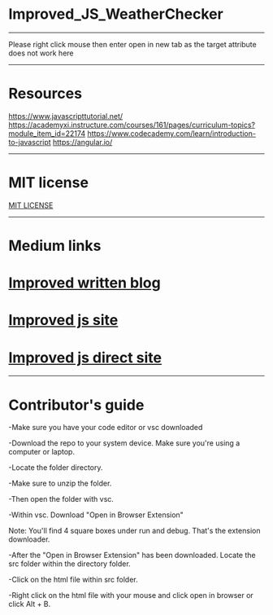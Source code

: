 # Improved_JS_WeatherChecker

-----------------------------

Please right click mouse then enter open in new tab as the target attribute does not work here

-------------

# Resources

https://www.javascripttutorial.net/
https://academyxi.instructure.com/courses/161/pages/curriculum-topics?module_item_id=22174
https://www.codecademy.com/learn/introduction-to-javascript
https://angular.io/

--------------
# MIT license
<a href="https://github.com/scorpiofishingicecoffee/Improved_JS_WeatherChecker/blob/cdc7499fa5c0abd361dabb5836d6035aa3346c19/LICENSE"> MIT LICENSE </a>

--------------
# Medium links

<h1><a href="https://medium.com/@seriouslydudelma/re-submitted-javascript-proj-1b146c8434a3" target="_blank"> Improved written blog </a></h1>

<h1><a href="https://github.com/scorpiofishingicecoffee/ImprovedJSWeatherChecker.github.io.git" target="_blank"> Improved js site </a> </h1>

<h1><a href="https://github.com/scorpiofishingicecoffee/ImprovedJSWeatherChecker.github.io"> Improved js direct site</a> </h1>

---------------------

# Contributor's guide

-Make sure you have your code editor or vsc downloaded

-Download the repo to your system device. Make sure you're using a computer or laptop.

-Locate the folder directory.

-Make sure to unzip the folder.

-Then open the folder with vsc.

-Within vsc. Download "Open in Browser Extension"

Note: You'll find 4 square boxes under run and debug. That's the extension downloader.

-After the "Open in Browser Extension" has been downloaded. Locate the src folder within the directory folder.

-Click on the html file within src folder.

-Right click on the html file with your mouse and click open in browser or click Alt + B. 

